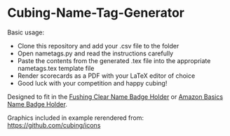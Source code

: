 # Cubing-Name-Tag-Generator

 
Basic usage:
- Clone this repository and add your .csv file to the folder
- Open nametags.py and read the instructions carefully
- Paste the contents from the generated .tex file into the appropriate nametags.tex template file
- Render scorecards as a PDF with your LaTeX editor of choice
- Good luck with your competition and happy cubing!

 
Designed to fit in the [Fushing Clear Name Badge Holder](https://www.amazon.ca/Fushing-Plastic-Horizontal-Holders-Lanyards/dp/B01M0JC3OQ/ref=pd_bxgy_img_3/135-0361426-2360750?_encoding=UTF8&pd_rd_i=B01M0JC3OQ&pd_rd_r=eb5ca295-801a-47bd-88d6-60c742f71d4a&pd_rd_w=H6FyI&pd_rd_wg=pS4HP&pf_rd_p=127ee237-563c-4df9-b021-296c85fa3d2d&pf_rd_r=8BF48RBAZS60JH5T2J7E&psc=1&refRID=8BF48RBAZS60JH5T2J7E) or [Amazon Basics Name Badge Holder](https://www.amazon.ca/dp/B01DN8TK3I/ref=vp_d_pb_TIER1_cml_lp_B01M0JC3OQ_pd?_encoding=UTF8&pd_rd_i=B01DN8TK3I&pd_rd_w=j6UGv&pf_rd_p=5bf79e60-fde6-4dc6-a2da-833693dd09b4&pf_rd_r=51f4d6e8-d833-41f7-b5e6-7e5da2678af3&pd_rd_r=51f4d6e8-d833-41f7-b5e6-7e5da2678af3&pd_rd_wg=0RPuf).

Graphics included in example rerendered from: https://github.com/cubing/icons
